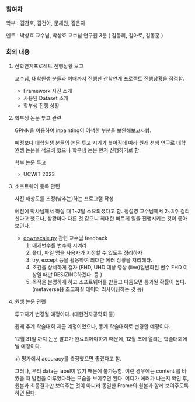 ### 참여자

학부 : 김찬호, 김건아, 문채원, 김은지

멘토 : 박상효 교수님, 박상효 교수님 연구원 3분 ( 김동휘, 김아로, 김동훈 )

### 회의 내용

1. 산학연계프로젝트 진행상황 보고

   교수님, 대학원생 분들과 이때까지 진행한 산학연계 프로젝트 진행상황을 점검함.
    - Framework 사진 소개
    - 사용된 Dataset 소개
    - 학부생 진행 상황
3. 학부생 논문 투고 관련
    
    GPNN을 이용하여 inpainting이 어색한 부분을 보완해보고자함. 
    
    예정보다 대학원생 분들의 논문 투고 시기가 늦어짐에 따라 원래 선행 연구로 대학원생 논문을 적으려 했으나 학부생 논문 먼저 진행하기로 함. 
    
    학부 논문 투고
    
    - UCWIT 2023
4. 소프트웨어 등록 관련
    
    사진 해상도를 조정(낮추는)하는 프로그램 작성
    
    예전에 박사님께서 하실 때 1~2달 소요되셨다고 함. 정설영 교수님께서 2~3주 걸리신다고 했으나, 상황마다 다른 것 같으니 최대한 빠르게 일을 진행시키는 것이 좋아보인다. 
    
    - [downscale.py](http://downscale.py) 관련 교수님 feedback
        1. 매개변수를 변수화 시켜라
        2. 폴더, 파일 명을 사용자가 지정할 수 있도록 정리하자
        3. try, except 등을 활용하여 최대한 에러 상황을 처리해라.
        4. 조건을 상세하게 걸자 (FHD, UHD 대상 영상 (live)일반화된 변수  FHD 이상일 때만 RESIZING하겠다. 등 )
        5. 목적을 분명하게 하고 소프트웨어를 만들고 다듬으면 통과될 확률이 높다. (metaverse용 초고화질 데이터 리사이징하는 것 등)
5. 원생 논문 관련
    
    투고지가 변경될 예정이다. (대한전자공학회 등)
    
    원래 추계 학술대회 제출 예정이었으나, 동계 학술대회로 변경할 예정이다. 
    
    12월 31일 까지 논문 발표가 완료되어야하기 때문에, 12월 초에 열리는 학술대회에 낼 예정이다.
    
    +) 평가에서 accuracy를 측정했으면 좋겠다고 함. 
    
    그러나, 우리 data는 label이 없기 때문에 불가능함. 이런 경우에는 content 를 바꿨을 때 발전을 이루었다라는 모습을 보여주면 된다. 어디가 에러가 나는지 확인 후, 원본과 최종결과만 보여주는 것이 아니라 동일한 Frame의 원본과 함께 보여주도록 하면 된다.
